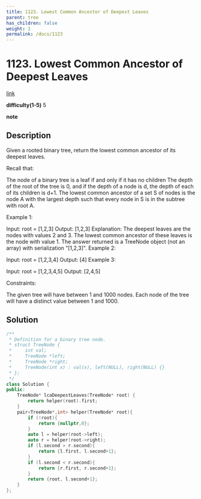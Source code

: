 ```yaml
---
title: 1123. Lowest Common Ancestor of Deepest Leaves
parent: tree
has_children: false
weight: 1
permalink: /docs/1123
---
```

# 1123. Lowest Common Ancestor of Deepest Leaves
[link](https://leetcode.com/problems/lowest-common-ancestor-of-deepest-leaves/)

**difficulty(1-5)**
5

**note**

## Description
Given a rooted binary tree, return the lowest common ancestor of its deepest leaves.

Recall that:

The node of a binary tree is a leaf if and only if it has no children
The depth of the root of the tree is 0, and if the depth of a node is d, the depth of each of its children is d+1.
The lowest common ancestor of a set S of nodes is the node A with the largest depth such that every node in S is in the subtree with root A.
 

Example 1:

Input: root = [1,2,3]
Output: [1,2,3]
Explanation: 
The deepest leaves are the nodes with values 2 and 3.
The lowest common ancestor of these leaves is the node with value 1.
The answer returned is a TreeNode object (not an array) with serialization "[1,2,3]".
Example 2:

Input: root = [1,2,3,4]
Output: [4]
Example 3:

Input: root = [1,2,3,4,5]
Output: [2,4,5]
 

Constraints:

The given tree will have between 1 and 1000 nodes.
Each node of the tree will have a distinct value between 1 and 1000.

## Solution
```c++
/**
 * Definition for a binary tree node.
 * struct TreeNode {
 *     int val;
 *     TreeNode *left;
 *     TreeNode *right;
 *     TreeNode(int x) : val(x), left(NULL), right(NULL) {}
 * };
 */
class Solution {
public:
    TreeNode* lcaDeepestLeaves(TreeNode* root) {
        return helper(root).first;
    }
    pair<TreeNode*,int> helper(TreeNode* root){
        if (!root){
            return {nullptr,0};
        }
        auto l = helper(root->left);
        auto r = helper(root->right);
        if (l.second > r.second){
            return {l.first, l.second+1};
        }
        if (l.second < r.second){
            return {r.first, r.second+1};
        }
        return {root, l.second+1};
    }
};
```